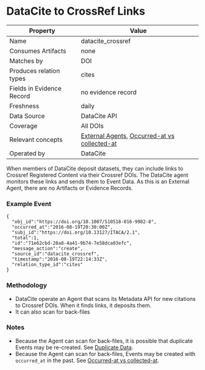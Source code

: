 # DataCite to CrossRef Links

| Property                  | Value          |
|---------------------------|----------------|
| Name                      | datacite_crossref |
| Consumes Artifacts        | none |
| Matches by                | DOI |
| Produces relation types   | cites |
| Fields in Evidence Record | no evidence record |
| Freshness                 | daily |
| Data Source               | DataCite API |
| Coverage                  | All DOIs |
| Relevant concepts         | [External Agents](#contept-external-agent), [Occurred-at vs collected-at](concepts#concept-timescales) |
| Operated by               | DataCite |

When members of DataCite deposit datasets, they can include links to Crossref Registered Content via their Crossref DOIs. The DataCite agent monitors these links and sends them to Event Data. As this is an External Agent, there are no Artifacts or Evidence Records.

### Example Event

    {
      "obj_id":"https://doi.org/10.1007/S10518-016-9982-8",
      "occurred_at":"2016-08-19T20:30:00Z",
      "subj_id":"https://doi.org/10.13127/ITACA/2.1",
      "total":1,
      "id":"71e62cbd-28a8-4a41-9b74-7e58dca03efc",
      "message_action":"create",
      "source_id":"datacite_crossref",
      "timestamp":"2016-08-19T22:14:33Z",
      "relation_type_id":"cites"
    }

### Methodology

 - DataCite operate an Agent that scans its Metadata API for new citations to Crossref DOIs. When it finds links, it deposits them.
 - It can also scan for back-files

### Notes

 - Because the Agent can scan for back-files, it is possible that duplicate Events may be re-created. See [Duplicate Data](concepts#concept-duplicate).
 - Because the Agent can scan for back-files, Events may be created with `occurred_at` in the past. See [Occurred-at vs collected-at](concepts#concept-timescales).
